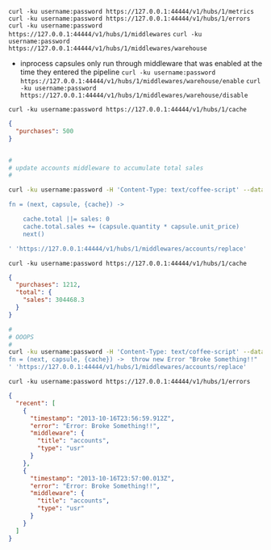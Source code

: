 

`curl -ku username:password https://127.0.0.1:44444/v1/hubs/1/metrics`
`curl -ku username:password https://127.0.0.1:44444/v1/hubs/1/errors`
`curl -ku username:password https://127.0.0.1:44444/v1/hubs/1/middlewares`
`curl -ku username:password https://127.0.0.1:44444/v1/hubs/1/middlewares/warehouse`

* inprocess capsules only run through middleware that was enabled at the time they entered the pipeline
`curl -ku username:password https://127.0.0.1:44444/v1/hubs/1/middlewares/warehouse/enable`
`curl -ku username:password https://127.0.0.1:44444/v1/hubs/1/middlewares/warehouse/disable`


`curl -ku username:password https://127.0.0.1:44444/v1/hubs/1/cache`
```json
{
  "purchases": 500
}
```
```bash

#
# update accounts middleware to accumulate total sales
#

curl -ku username:password -H 'Content-Type: text/coffee-script' --data '

fn = (next, capsule, {cache}) -> 

    cache.total ||= sales: 0
    cache.total.sales += (capsule.quantity * capsule.unit_price)
    next()

' 'https://127.0.0.1:44444/v1/hubs/1/middlewares/accounts/replace'

```
`curl -ku username:password https://127.0.0.1:44444/v1/hubs/1/cache`
```json
{
  "purchases": 1212,
  "total": {
    "sales": 304468.3
  }
}
```


```bash
#
# OOOPS
#
curl -ku username:password -H 'Content-Type: text/coffee-script' --data '
fn = (next, capsule, {cache}) ->  throw new Error "Broke Something!!"
' 'https://127.0.0.1:44444/v1/hubs/1/middlewares/accounts/replace'
```

`curl -ku username:password https://127.0.0.1:44444/v1/hubs/1/errors`
```json
{
  "recent": [
    {
      "timestamp": "2013-10-16T23:56:59.912Z",
      "error": "Error: Broke Something!!",
      "middleware": {
        "title": "accounts",
        "type": "usr"
      }
    },
    {
      "timestamp": "2013-10-16T23:57:00.013Z",
      "error": "Error: Broke Something!!",
      "middleware": {
        "title": "accounts",
        "type": "usr"
      }
    }
  ]
}
```
